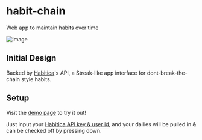 # habit-chain
Web app to maintain habits over time

![image](https://github.com/mckennapsean/habit-chain/assets/1406149/bbd3f1ca-cddf-4521-994e-d94ed9c1547a)

## Initial Design
Backed by [Habitica](https://habitica.com/)'s API,
a Streak-like app interface for dont-break-the-chain style habits.

## Setup

Visit the [demo page](https://habits.mckennapsean.com/) to try it out!

Just input your [Habitica API key & user id](https://habitica.com/user/settings/siteData),
and your dailies will be pulled in & can be checked off by pressing down.
